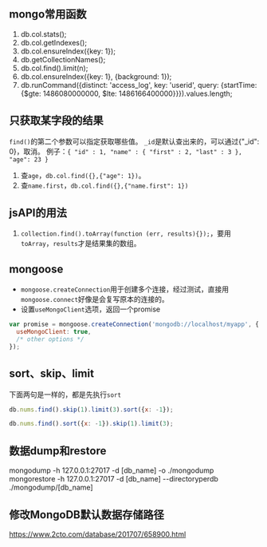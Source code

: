 ## mongo常用函数

1. db.col.stats();
2. db.col.getIndexes();
3. db.col.ensureIndex({key: 1});
4. db.getCollectionNames();
5. db.col.find().limit(n);
6. db.col.ensureIndex({key: 1}, {background: 1});
7. db.runCommand({distinct: 'access_log', key: 'userid', query: {startTime: {$gte: 1486080000000, $lte: 1486166400000}}}).values.length;


## 只获取某字段的结果
`find()`的第二个参数可以指定获取哪些值。
`_id`是默认查出来的，可以通过{"_id": 0}，取消。
例子：`{ "id" : 1, "name" : { "first" : 2, "last" : 3 }, "age": 23 }`

1. 查`age`，`db.col.find({},{"age": 1})`。
2. 查`name.first`，`db.col.find({},{"name.first": 1})`

## jsAPI的用法
1. `collection.find().toArray(function (err, results){});`，要用`toArray`，`results`才是结果集的数组。

## mongoose
* `mongoose.createConnection`用于创建多个连接，经过测试，直接用`mongoose.connect`好像是会复写原本的连接的。
* 设置`useMongoClient`选项，返回一个promise
```js
var promise = mongoose.createConnection('mongodb://localhost/myapp', {
  useMongoClient: true,
  /* other options */
});
```

## sort、skip、limit

下面两句是一样的，都是先执行`sort`

```js
db.nums.find().skip(1).limit(3).sort({x: -1});
```

```js
db.nums.find().sort({x: -1}).skip(1).limit(3);
```

## 数据dump和restore
mongodump -h 127.0.0.1:27017 -d [db_name] -o ./mongodump
mongorestore -h 127.0.0.1:27017 -d [db_name] --directoryperdb ./mongodump/[db_name]

## 修改MongoDB默认数据存储路径
https://www.2cto.com/database/201707/658900.html